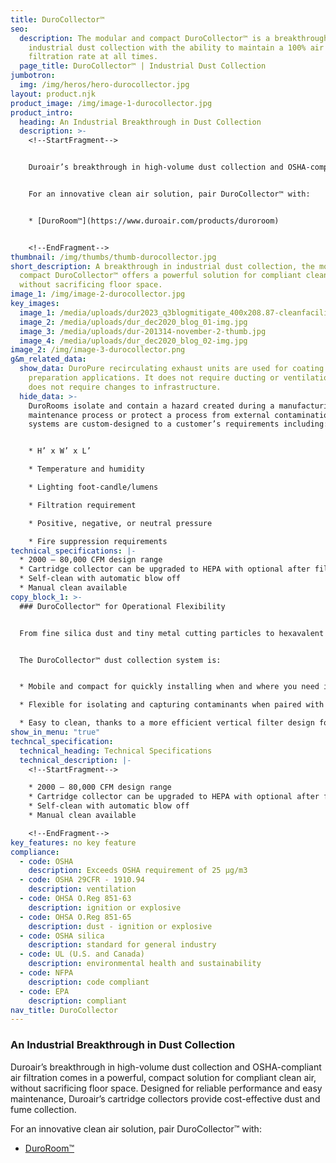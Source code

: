 ```yaml
---
title: DuroCollector™
seo:
  description: The modular and compact DuroCollector™ is a breakthrough in
    industrial dust collection with the ability to maintain a 100% air
    filtration rate at all times.
  page_title: DuroCollector™ | Industrial Dust Collection
jumbotron:
  img: /img/heros/hero-durocollector.jpg
layout: product.njk
product_image: /img/image-1-durocollector.jpg
product_intro:
  heading: An Industrial Breakthrough in Dust Collection
  description: >-
    <!--StartFragment-->


    Duroair’s breakthrough in high-volume dust collection and OSHA-compliant air filtration comes in a powerful, compact solution for compliant clean air, without sacrificing floor space. Designed for reliable performance and easy maintenance, Duroair’s cartridge collectors provide cost-effective dust and fume collection.


    For an innovative clean air solution, pair DuroCollector™ with:


    * [DuroRoom™](https://www.duroair.com/products/duroroom)


    <!--EndFragment-->
thumbnail: /img/thumbs/thumb-durocollector.jpg
short_description: A breakthrough in industrial dust collection, the modular and
  compact DuroCollector™ offers a powerful solution for compliant clean air,
  without sacrificing floor space.
image_1: /img/image-2-durocollector.jpg
key_images:
  image_1: /media/uploads/dur2023_q3blogmitigate_400x208.87-cleanfacility.png
  image_2: /media/uploads/dur_dec2020_blog_01-img.jpg
  image_3: /media/uploads/dur-201314-november-2-thumb.jpg
  image_4: /media/uploads/dur_dec2020_blog_02-img.jpg
image_2: /img/image-3-durocollector.png
g&m_related_data:
  show_data: DuroPure recirculating exhaust units are used for coating and surface
    preparation applications. It does not require ducting or ventilation and
    does not require changes to infrastructure.
  hide_data: >-
    DuroRooms isolate and contain a hazard created during a manufacturing and
    maintenance process or protect a process from external contamination. All
    systems are custom-designed to a customer’s requirements including:


    * H’ x W’ x L’

    * Temperature and humidity

    * Lighting foot-candle/lumens

    * Filtration requirement

    * Positive, negative, or neutral pressure

    * Fire suppression requirements
technical_specifications: |-
  * 2000 – 80,000 CFM design range
  * Cartridge collector can be upgraded to HEPA with optional after filter
  * Self-clean with automatic blow off
  * Manual clean available
copy_block_1: >-
  ### DuroCollector™ for Operational Flexibility


  From fine silica dust and tiny metal cutting particles to hexavalent chromium produced from grinding and blasting, DuroCollector™ continuously filters enormous volumes of submicronic dust particles that can threaten employee safety and productivity. With manual or automatic pulse cleaning settings, you have the flexibility to choose when dust trays need to be emptied based on shift changes or staff availability.  


  The DuroCollector™ dust collection system is:


  * Mobile and compact for quickly installing when and where you need it to improve air quality, without disrupting current workflows

  * Flexible for isolating and capturing contaminants when paired with our [DuroRoom™](/products/duroroom) enclosure to shield cellular manufacturing processes

  * Easy to clean, thanks to a more efficient vertical filter design for quick dust drawer collection, compared to cumbersome horizontal cartridge configurations
show_in_menu: "true"
techncal_specification:
  technical_heading: Technical Specifications
  technical_description: |-
    <!--StartFragment-->

    * 2000 – 80,000 CFM design range
    * Cartridge collector can be upgraded to HEPA with optional after filter
    * Self-clean with automatic blow off
    * Manual clean available

    <!--EndFragment-->
key_features: no key feature
compliance:
  - code: OSHA
    description: Exceeds OSHA requirement of 25 μg/m3
  - code: OSHA 29CFR - 1910.94
    description: ventilation
  - code: OHSA O.Reg 851-63
    description: ignition or explosive
  - code: OHSA O.Reg 851-65
    description: dust - ignition or explosive
  - code: OSHA silica
    description: standard for general industry
  - code: UL (U.S. and Canada)
    description: environmental health and sustainability
  - code: NFPA
    description: code compliant
  - code: EPA
    description: compliant
nav_title: DuroCollector
---
```

### An Industrial Breakthrough in Dust Collection

Duroair’s breakthrough in high-volume dust collection and OSHA-compliant air filtration comes in a powerful, compact solution for compliant clean air, without sacrificing floor space. Designed for reliable performance and easy maintenance, Duroair’s cartridge collectors provide cost-effective dust and fume collection.

For an innovative clean air solution, pair DuroCollector™ with:

* [DuroRoom™](/products/duroroom)
